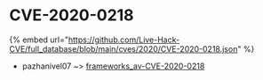 # CVE-2020-0218
{% embed url="https://github.com/Live-Hack-CVE/full_database/blob/main/cves/2020/CVE-2020-0218.json" %}

* pazhanivel07 ~> [frameworks_av-CVE-2020-0218](https://www.alice-snow.ru/2020/database/cve-2020-0218/frameworks_av-cve-2020-0218-pazhanivel07)